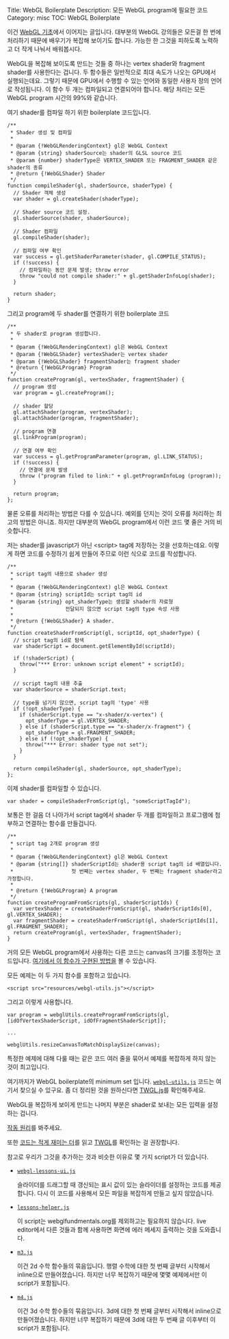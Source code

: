 Title: WebGL Boilerplate
Description: 모든 WebGL program에 필요한 코드
Category: misc
TOC: WebGL Boilerplate


이건 <a href="webgl-fundamentals.html">WebGL 기초</a>에서 이어지는 글입니다.
대부분의 WebGL 강의들은 모든걸 한 번에 처리하기 때문에 배우기가 복잡해 보이기도 합니다.
가능한 한 그것을 피하도록 노력하고 더 작게 나눠서 배워봅시다.

WebGL을 복잡해 보이도록 만드는 것들 중 하나는 vertex shader와 fragment shader를 사용한다는 겁니다.
두 함수들은 일반적으로 최대 속도가 나오는 GPU에서 실행되는데요.
그렇기 때문에 GPU에서 수행할 수 있는 언어와 동일한 사용자 정의 언어로 작성됩니다.
이 함수 두 개는 컴파일되고 연결되어야 합니다.
해당 처리는 모든 WebGL program 시간의 99%와 같습니다.

여기 shader를 컴파일 하기 위한 boilerplate 코드입니다.

    /**
     * Shader 생성 및 컴파일
     *
     * @param {!WebGLRenderingContext} gl은 WebGL Context
     * @param {string} shaderSource는 shader의 GLSL source 코드
     * @param {number} shaderType은 VERTEX_SHADER 또는 FRAGMENT_SHADER 같은 shader의 종류
     * @return {!WebGLShader} Shader
     */
    function compileShader(gl, shaderSource, shaderType) {
      // Shader 객체 생성
      var shader = gl.createShader(shaderType);

      // Shader source 코드 설정.
      gl.shaderSource(shader, shaderSource);

      // Shader 컴파일
      gl.compileShader(shader);

      // 컴파일 여부 확인
      var success = gl.getShaderParameter(shader, gl.COMPILE_STATUS);
      if (!success) {
        // 컴파일하는 동안 문제 발생; throw error
        throw "could not compile shader:" + gl.getShaderInfoLog(shader);
      }

      return shader;
    }

그리고 program에 두 shader를 연결하기 위한 boilerplate 코드

    /**
     * 두 shader로 program 생성합니다.
     *
     * @param {!WebGLRenderingContext) gl은 WebGL Context
     * @param {!WebGLShader} vertexShader는 vertex shader
     * @param {!WebGLShader} fragmentShader는 fragment shader
     * @return {!WebGLProgram} Program
     */
    function createProgram(gl, vertexShader, fragmentShader) {
      // program 생성
      var program = gl.createProgram();

      // shader 할당
      gl.attachShader(program, vertexShader);
      gl.attachShader(program, fragmentShader);

      // program 연결
      gl.linkProgram(program);

      // 연결 여부 확인
      var success = gl.getProgramParameter(program, gl.LINK_STATUS);
      if (!success) {
        // 연결에 문제 발생
        throw ("program filed to link:" + gl.getProgramInfoLog (program));
      }

      return program;
    };

물론 오류를 처리하는 방법은 다를 수 있습니다.
예외를 던지는 것이 오류를 처리하는 최고의 방법은 아니죠.
하지만 대부분의 WebGL program에서 이런 코드 몇 줄은 거의 비슷합니다.

저는 shader를 javascript가 아닌 &lt;script&gt; tag에 저장하는 것을 선호하는데요.
이렇게 하면 코드를 수정하기 쉽게 만들어 주므로 이런 식으로 코드를 작성합니다.

    /**
     * script tag의 내용으로 shader 생성
     *
     * @param {!WebGLRenderingContext) gl은 WebGL Context
     * @param {string} scriptId는 script tag의 id
     * @param {string} opt_shaderType는 생성할 shader의 자료형
     *                 전달되지 않으면 script tag의 type 속성 사용
     *
     * @return {!WebGLShader} A shader.
     */
    function createShaderFromScript(gl, scriptId, opt_shaderType) {
      // script tag의 id로 탐색
      var shaderScript = document.getElementById(scriptId);
        
      if (!shaderScript) {
        throw("*** Error: unknown script element" + scriptId);
      }

      // script tag의 내용 추출
      var shaderSource = shaderScript.text;

      // type을 넘기지 않으면, script tag의 'type' 사용
      if (!opt_shaderType) {
        if (shaderScript.type == "x-shader/x-vertex") {
          opt_shaderType = gl.VERTEX_SHADER;
        } else if (shaderScript.type == "x-shader/x-fragment") {
          opt_shaderType = gl.FRAGMENT_SHADER;
        } else if (!opt_shaderType) {
          throw("*** Error: shader type not set");
        }
      }

      return compileShader(gl, shaderSource, opt_shaderType);
    };

이제 shader를 컴파일할 수 있습니다.

    var shader = compileShaderFromScript(gl, "someScriptTagId");

보통은 한 걸음 더 나아가서 script tag에서 shader 두 개를 컴파일하고 프로그램에 첨부하고 연결하는 함수를 만들겁니다.

    /**
     * script tag 2개로 program 생성
     *
     * @param {!WebGLRenderingContext} gl은 WebGL Context
     * @param {string[]} shaderScriptId는 shader용 script tag의 id 배열입니다.
     *                   첫 번째는 vertex shader, 두 번째는 fragment shader라고 가정합니다.
     *
     * @return {!WebGLProgram} A program
     */
    function createProgramFromScripts(gl, shaderScriptIds) {
      var vertexShader = createShaderFromScript(gl, shaderScriptIds[0], gl.VERTEX_SHADER);
      var fragmentShader = createShaderFromScript(gl, shaderScriptIds[1], gl.FRAGMENT_SHADER);
      return createProgram(gl, vertexShader, fragmentShader);
    }

거의 모든 WebGL program에서 사용하는 다른 코드는 canvas의 크기를 조정하는 코드입니다.
[여기에서 이 함수가 구현된 방법을](webgl-resizing-the-canvas.html) 볼 수 있습니다.

모든 예제는 이 두 가지 함수를 포함하고 있습니다.

    <script src="resources/webgl-utils.js"></script>

그리고 이렇게 사용합니다.

    var program = webglUtils.createProgramFromScripts(gl, [idOfVertexShaderScript, idOfFragmentShaderScript]);

    ...

    webglUtils.resizeCanvasToMatchDisplaySize(canvas);

특정한 예제에 대해 다룰 때는 같은 코드 여러 줄을 묶어서 예제를 복잡하게 하지 않는 것이 최고입니다.

여기까지가 WebGL boilerplate의 minimum set 입니다.
[`webgl-utils.js`](../resources/webgl-utils.js) 코드는 여기서 찾으실 수 있구요.
좀 더 정리된 것을 원하신다면 [TWGL.js](http://twgljs.org)를 확인해주세요.

WebGL을 복잡하게 보이게 만드는 나머지 부분은 shader로 보내는 모든 입력을 설정하는 겁니다.

<a href="webgl-how-it-works.html">작동 원리</a>를 봐주세요.

또한 [코드는 적게 재미는 더](webgl-less-code-more-fun.html)를 읽고 [TWGL](http://twgljs.org)를 확인하는 걸 권장합니다.

참고로 우리가 그것을 추가하는 것과 비슷한 이유로 몇 가지 script가 더 있습니다.

*   [`webgl-lessons-ui.js`](../resources/webgl-lessons-ui.js)

    슬라이더를 드래그할 때 갱신되는 표시 값이 있는 슬라이더를 설정하는 코드를 제공합니다.
    다시 이 코드를 사용해서 모든 파일을 복잡하게 만들고 싶지 않았습니다.

*   [`lessons-helper.js`](../resources/lessons-helper.js)

    이 script는 webglfundmentals.org를 제외하고는 필요하지 않습니다.
    live editor에서 다른 것들과 함께 사용하면 화면에 에러 메세지 출력하는 것을 도와줍니다.

*   [`m3.js`](../resources/m3.js)

    이건 2d 수학 함수들의 묶음입니다.
    행렬 수학에 대한 첫 번째 글부터 시작해서 inline으로 만들어졌습니다.
    하지만 너무 복잡하기 때문에 몇몇 예제에서만 이 script가 포함됩니다.

*   [`m4.js`](../resources/m4.js)

    이건 3d 수학 함수들의 묶음입니다.
    3d에 대한 첫 번째 글부터 시작해서 inline으로 만들어졌습니다.
    하지만 너무 복잡하기 때문에 3d에 대한 두 번째 글 이후부터 이 script가 포함됩니다.
